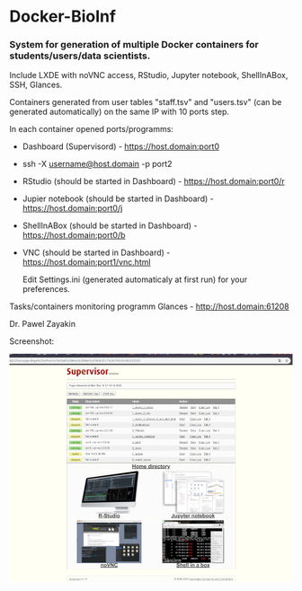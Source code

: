 # Docker-BioInf

### System for generation of multiple Docker containers for students/users/data scientists.

Include LXDE with noVNC access, RStudio, Jupyter notebook, ShellInABox, SSH, Glances.

Containers generated from user tables "staff.tsv" and "users.tsv" (can be generated automatically) on the same IP with 10 ports step.


In each container opened ports/programms:

 * Dashboard (Supervisord) - https://host.domain:port0
 * ssh -X username@host.domain -p port2
 * RStudio (should be started in Dashboard) - https://host.domain:port0/r
 * Jupier notebook (should be started in Dashboard) - https://host.domain:port0/j
 * ShellInABox (should be started in Dashboard) - https://host.domain:port0/b
 * VNC (should be started in Dashboard) - https://host.domain:port1/vnc.html
 
    Edit Settings.ini (generated automaticaly at first run) for your preferences.


 Tasks/containers monitoring programm Glances - http://host.domain:61208
 
 Dr. Pawel Zayakin

 Screenshot:

 ![](https://github.com/zajakin/Docker-BioInf/raw/master/preview.png "Screenshot")
 
 